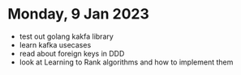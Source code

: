 # Monday, 9 Jan 2023

- test out golang kakfa library
- learn kafka usecases
- read about foreign keys in DDD
- look at Learning to Rank algorithms and how to implement them
